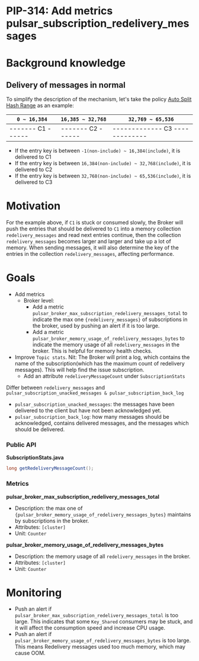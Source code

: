 # PIP-314: Add metrics pulsar_subscription_redelivery_messages

# Background knowledge

## Delivery of messages in normal

To simplify the description of the mechanism, let's take the policy [Auto Split Hash Range](https://pulsar.apache.org/docs/3.0.x/concepts-messaging/#auto-split-hash-range)  as an example:

| `0 ~ 16,384`      | `16,385 ~ 32,768` | `32,769 ~ 65,536`              |
|-------------------|-------------------|--------------------------------|
| ------- C1 ------ | ------- C2 ------ | ------------- C3 ------------- |

- If the entry key is between `-1(non-include) ~ 16,384(include)`, it is delivered to C1
- If the entry key is between `16,384(non-include) ~ 32,768(include)`, it is delivered to C2
- If the entry key is between `32,768(non-include) ~ 65,536(include)`, it is delivered to C3

# Motivation

For the example above, if `C1` is stuck or consumed slowly, the Broker will push the entries that should be delivered to `C1` into a memory collection `redelivery_messages` and read next entries continue, then the collection `redelivery_messages` becomes larger and larger and take up a lot of memory. When sending messages, it will also determine the key of the entries in the collection `redelivery_messages`, affecting performance.

# Goals
- Add metrics
  - Broker level:
    - Add a metric `pulsar_broker_max_subscription_redelivery_messages_total` to indicate the max one `{redelivery_messages}` of subscriptions in the broker, used by pushing an alert if it is too large.
    - Add a metric `pulsar_broker_memory_usage_of_redelivery_messages_bytes` to indicate the memory usage of all `redelivery_messages` in the broker. This is helpful for memory health checks.
- Improve `Topic stats`. Nit: The Broker will print a log, which contains the name of the subscription(which has the maximum count of redelivery messages). This will help find the issue subscription.
  - Add an attribute `redeliveryMessageCount` under `SubscriptionStats`

Differ between `redelivery_messages` and `pulsar_subscription_unacked_messages & pulsar_subscription_back_log`

- `pulsar_subscription_unacked_messages`: the messages have been delivered to the client but have not been acknowledged yet.
- `pulsar_subscription_back_log`: how many messages should be acknowledged, contains delivered messages, and the messages which should be delivered.

### Public API

<strong>SubscriptionStats.java</strong>
```java
long getRedeliveryMessageCount();
```

### Metrics

**pulsar_broker_max_subscription_redelivery_messages_total**
- Description: the max one of `{pulsar_broker_memory_usage_of_redelivery_messages_bytes}` maintains by subscriptions in the broker.
- Attributes: `[cluster]`
- Unit: `Counter`

**pulsar_broker_memory_usage_of_redelivery_messages_bytes**
- Description: the memory usage of all `redelivery_messages` in the broker.
- Attributes: `[cluster]`
- Unit: `Counter`


# Monitoring

- Push an alert if `pulsar_broker_max_subscription_redelivery_messages_total` is too large. This indicates that some `Key_Shared` consumers may be stuck, and it will affect the consumption speed and increase CPU usage.
- Push an alert if `pulsar_broker_memory_usage_of_redelivery_messages_bytes` is too large. This means Redelivery messages used too much memory, which may cause OOM.
